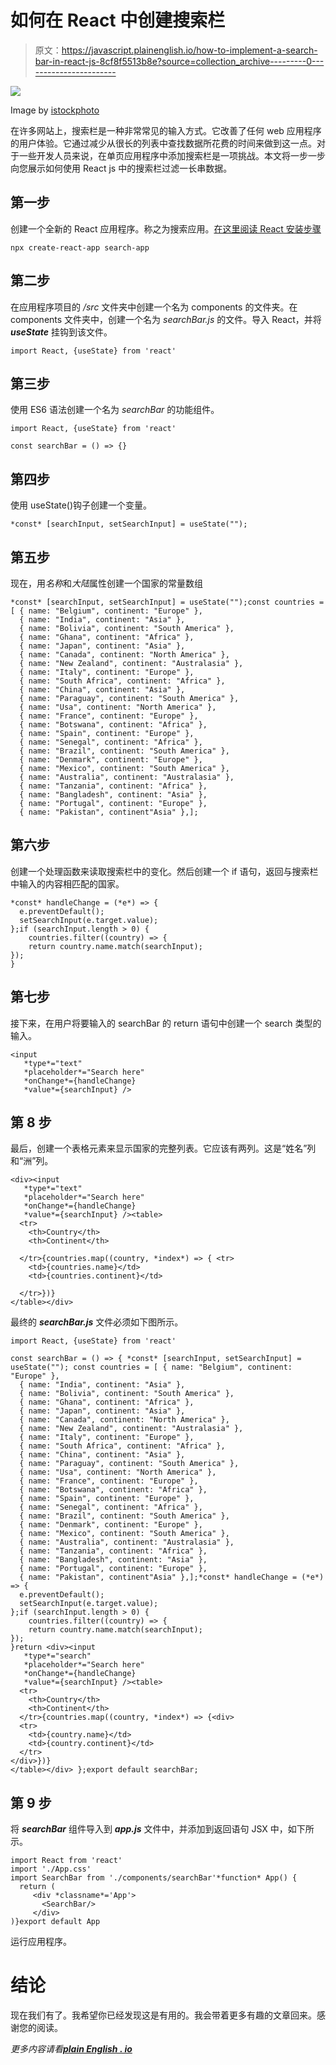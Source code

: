 # 如何在 React 中创建搜索栏

> 原文：<https://javascript.plainenglish.io/how-to-implement-a-search-bar-in-react-js-8cf8f5513b8e?source=collection_archive---------0----------------------->

![](img/00209a5d14332df414ed20cbaaddeda8.png)

Image by [istockphoto](https://www.istockphoto.com/illustrations/search-box)

在许多网站上，搜索栏是一种非常常见的输入方式。它改善了任何 web 应用程序的用户体验。它通过减少从很长的列表中查找数据所花费的时间来做到这一点。对于一些开发人员来说，在单页应用程序中添加搜索栏是一项挑战。本文将一步一步向您展示如何使用 React js 中的搜索栏过滤一长串数据。

## **第一步**

创建一个全新的 React 应用程序。称之为搜索应用。[在这里阅读 React 安装步骤](https://reactjs.org/docs/create-a-new-react-app.html)

```
npx create-react-app search-app
```

## **第二步**

在应用程序项目的 */src* 文件夹中创建一个名为 components 的文件夹。在 components 文件夹中，创建一个名为 *searchBar.js* 的文件。导入 React，并将 ***useState*** 挂钩到该文件。

```
import React, {useState} from 'react'
```

## **第三步**

使用 ES6 语法创建一个名为 *searchBar* 的功能组件。

```
import React, {useState} from 'react'

const searchBar = () => {}
```

## **第四步**

使用 useState()钩子创建一个变量。

```
*const* [searchInput, setSearchInput] = useState("");
```

## 第五步

现在，用*名称*和*大陆*属性创建一个国家的常量数组

```
*const* [searchInput, setSearchInput] = useState("");const countries = [ { name: "Belgium", continent: "Europe" },
  { name: "India", continent: "Asia" },
  { name: "Bolivia", continent: "South America" },
  { name: "Ghana", continent: "Africa" },
  { name: "Japan", continent: "Asia" },
  { name: "Canada", continent: "North America" },
  { name: "New Zealand", continent: "Australasia" },
  { name: "Italy", continent: "Europe" },
  { name: "South Africa", continent: "Africa" },
  { name: "China", continent: "Asia" },
  { name: "Paraguay", continent: "South America" },
  { name: "Usa", continent: "North America" },
  { name: "France", continent: "Europe" },
  { name: "Botswana", continent: "Africa" },
  { name: "Spain", continent: "Europe" },
  { name: "Senegal", continent: "Africa" },
  { name: "Brazil", continent: "South America" },
  { name: "Denmark", continent: "Europe" },
  { name: "Mexico", continent: "South America" },
  { name: "Australia", continent: "Australasia" },
  { name: "Tanzania", continent: "Africa" },
  { name: "Bangladesh", continent: "Asia" },
  { name: "Portugal", continent: "Europe" },
  { name: "Pakistan", continent"Asia" },];
```

## **第六步**

创建一个处理函数来读取搜索栏中的变化。然后创建一个 if 语句，返回与搜索栏中输入的内容相匹配的国家。

```
*const* handleChange = (*e*) => {
  e.preventDefault();
  setSearchInput(e.target.value);
};if (searchInput.length > 0) {
    countries.filter((country) => {
    return country.name.match(searchInput);
});
}
```

## **第七步**

接下来，在用户将要输入的 searchBar 的 return 语句中创建一个 search 类型的输入。

```
<input
   *type*="text"
   *placeholder*="Search here"
   *onChange*={handleChange}
   *value*={searchInput} />
```

## **第 8 步**

最后，创建一个表格元素来显示国家的完整列表。它应该有两列。这是“姓名”列和“洲”列。

```
<div><input
   *type*="text"
   *placeholder*="Search here"
   *onChange*={handleChange}
   *value*={searchInput} /><table>
  <tr>
    <th>Country</th>
    <th>Continent</th>

  </tr>{countries.map((country, *index*) => { <tr>
    <td>{countries.name}</td>
    <td>{countries.continent}</td>

  </tr>})}
</table></div> 
```

最终的 ***searchBar.js*** 文件必须如下图所示。

```
import React, {useState} from 'react'

const searchBar = () => { *const* [searchInput, setSearchInput] = useState(""); const countries = [ { name: "Belgium", continent: "Europe" },
  { name: "India", continent: "Asia" },
  { name: "Bolivia", continent: "South America" },
  { name: "Ghana", continent: "Africa" },
  { name: "Japan", continent: "Asia" },
  { name: "Canada", continent: "North America" },
  { name: "New Zealand", continent: "Australasia" },
  { name: "Italy", continent: "Europe" },
  { name: "South Africa", continent: "Africa" },
  { name: "China", continent: "Asia" },
  { name: "Paraguay", continent: "South America" },
  { name: "Usa", continent: "North America" },
  { name: "France", continent: "Europe" },
  { name: "Botswana", continent: "Africa" },
  { name: "Spain", continent: "Europe" },
  { name: "Senegal", continent: "Africa" },
  { name: "Brazil", continent: "South America" },
  { name: "Denmark", continent: "Europe" },
  { name: "Mexico", continent: "South America" },
  { name: "Australia", continent: "Australasia" },
  { name: "Tanzania", continent: "Africa" },
  { name: "Bangladesh", continent: "Asia" },
  { name: "Portugal", continent: "Europe" },
  { name: "Pakistan", continent"Asia" },];*const* handleChange = (*e*) => {
  e.preventDefault();
  setSearchInput(e.target.value);
};if (searchInput.length > 0) {
    countries.filter((country) => {
    return country.name.match(searchInput);
});
}return <div><input
   *type*="search"
   *placeholder*="Search here"
   *onChange*={handleChange}
   *value*={searchInput} /><table>
  <tr>
    <th>Country</th>
    <th>Continent</th>  
  </tr>{countries.map((country, *index*) => {<div>
  <tr>
    <td>{country.name}</td>
    <td>{country.continent}</td>
  </tr>
</div>})}
</table></div> };export default searchBar;
```

## **第 9 步**

将 ***searchBar*** 组件导入到 ***app.js*** 文件中，并添加到返回语句 JSX 中，如下所示。

```
import React from 'react'
import './App.css'
import SearchBar from './components/searchBar'*function* App() {
  return (
     <div *classname*='App'>
       <SearchBar/>
     </div>
)}export default App
```

运行应用程序。

# 结论

现在我们有了。我希望你已经发现这是有用的。我会带着更多有趣的文章回来。感谢您的阅读。

*更多内容请看*[***plain English . io***](http://plainenglish.io)
